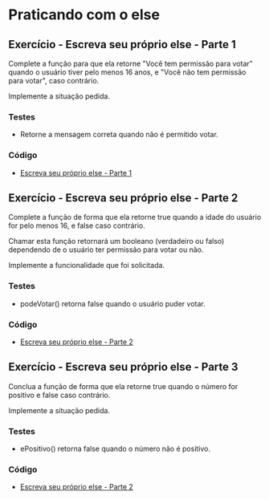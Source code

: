 # Praticando com o else

## Exercício - Escreva seu próprio else - Parte 1

Complete a função para que ela retorne "Você tem permissão para votar" quando o usuário tiver pelo menos 16 anos, e "Você não tem permissão para votar", caso contrário.

Implemente a situação pedida.

### Testes 
- Retorne a mensagem correta quando não é permitido votar.

### Código 
 
- [Escreva seu próprio else - Parte 1](./escrevaSeuProprioElseParte1.js)

## Exercício - Escreva seu próprio else - Parte 2

Complete a função de forma que ela retorne true quando a idade do usuário for pelo menos 16, e false caso contrário.

Chamar esta função retornará um booleano (verdadeiro ou falso) dependendo de o usuário ter permissão para votar ou não.

Implemente a funcionalidade que foi solicitada.

### Testes
- podeVotar() retorna false quando o usuário puder votar. 

### Código

- [Escreva seu próprio else - Parte 2](./escrevaSeuProprioElseParte2.js)

## Exercício - Escreva seu próprio else - Parte 3

Conclua a função de forma que ela retorne true quando o número for positivo e false caso contrário.

Implemente a situação pedida.

### Testes
- ePositivo() retorna false quando o número não é positivo.

### Código

- [Escreva seu próprio else - Parte 2](./escrevaSeuProprioElseParte3.js)